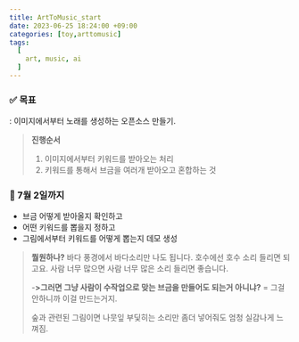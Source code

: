 ```yaml
---
title: ArtToMusic_start
date: 2023-06-25 18:24:00 +09:00
categories: [toy,arttomusic]
tags:
  [
    art, music, ai
  ]
---
```




###  :white_check_mark: **목표**

: 이미지에서부터 노래를 생성하는 오픈소스 만들기.   



> **진행순서**
>
> 1. 이미지에서부터 키워드를 받아오는 처리
> 2. 키워드를 통해서 브금을 여러개 받아오고 혼합하는 것

 

### :calendar: 7월 2일까지

* 브금 어떻게 받아올지 확인하고
* 어떤 키워드를 뽑을지 정하고
* 그림에서부터 키워드를 어떻게 뽑는지 데모 생성

> **뭘원하나?**
> 바다 풍경에서 바다소리만 나도 됩니다.
> 호수에선 호수 소리 들리면 되고요.
> 사람 너무 많으면 사람 너무 많은 소리 들리면 좋습니다.
>
> -**>그러면 그냥 사람이 수작업으로 맞는 브금을 만들어도 되는거 아니냐?**
> = 그걸 안하니까 이걸 만드는거지.
>
> 숲과 관련된 그림이면 나뭇잎 부딫히는 소리만 좀더 넣어줘도 엄청 실감나게 느껴짐.

